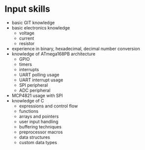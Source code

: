 # Input skills
- basic GIT knowledge
- basic electronics knowledge
    - voltage
    - current
    - resistor
- experience in binary, hexadecimal, decimal number conversion
- knowledge of ATmega168PB architecture
    - GPIO
    - timers
    - interrupts
    - UART polling usage
	- UART interrupt usage
    - SPI peripheral
    - ADC peripheral
- MCP4821 usage with SPI
- knowledge of C
    - expressions and control flow
    - functions
    - arrays and pointers
    - user input handling
    - buffering techniques
    - preprocessor macros
    - data structures
    - custom data types
